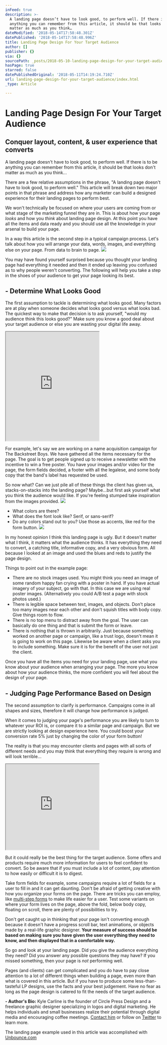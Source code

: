 ```yaml
---
inFeed: true
description: >-
  A landing page doesn’t have to look good, to perform well. If there is to be
  anything you can remember from this article, it should be that looks don’t
  matter as much as you think…
dateModified: '2018-05-14T17:58:48.301Z'
datePublished: '2018-05-14T17:58:48.996Z'
title: Landing Page Design For Your Target Audience
author: []
publisher: {}
via: {}
sourcePath: _posts/2018-05-10-landing-page-design-for-your-target-audience.md
hasPage: true
starred: false
datePublishedOriginal: '2018-05-11T14:19:24.710Z'
url: landing-page-design-for-your-target-audience/index.html
_type: Article

---
```

# Landing Page Design For Your Target Audience

## Conquer layout, content, & user experience that converts

A landing page doesn't have to look good, to perform well. If there is to be anything you can remember from this article, it should be that looks don't matter as much as you think...

There are a few relative assumptions in the phrase, "A landing page doesn't have to look good, to perform well." This article will break down two major points in that phrase and address how any marketer can build a designed experience for their landing pages to perform best.

We won't technically be focused on where your users are coming from or what stage of the marketing funnel they are in. This is about how your page _looks_ and how you _think_ about landing page design. At this point you have all the items and data ready and you should use all the knowledge in your arsenal to build your page.

In a way this article is the second step in a typical campaign process. Let's talk about how you will arrange your data, words, images, and everything else on your page. From data to brain to page.
![](https://the-grid-user-content.s3-us-west-2.amazonaws.com/b4d59cf3-a900-4951-98e4-608e110e6e3d.png)

You may have found yourself surprised because you thought your landing page had everything it needed and then it ended up leaving you confused as to why people weren't converting. The following will help you take a step in the shoes of your audience to get your page looking its best.

## - Determine What Looks Good

The first assumption to tackle is determining what looks good. Many factors are at play when someone decides what looks good versus what looks bad. The quickest way to make that decision is to ask yourself, "would my audience think this looks good?" Make sure you know a good deal about your target audience or else you are wasting your digital life away.

<iframe src="https://the-grid.github.io/ed-userhtml/?g=eJyzSckss7PJTCtKzE1VKC5KtlXKKCkpKLbS10_PLMio1EvOz9VPzU1KTdE3zk838Ax0TiuOighOLijzzshUUijPTCnJsFUysTBQUshIzUzPKLFVMjY2UlIAm-eUX5SSWmSrZKBkZ6MPsQLIAFkIAFIVJvQ" height="350" style=""></iframe>

For example, let's say we are working on a name acquisition campaign for The Backstreet Boys. We have gathered all the items necessary for the page. The goal is to get people signed up to receive a newsletter with the incentive to win a free poster. You have your images and/or video for the page, the form fields decided, a footer with all the legalese, and some body copy that the band's label has requested be used.

So now what? Can we just pile all of these things the client has given us, stacks-on-stacks into the landing page? Maybe...but first ask yourself what you think the audience would like. If you're feeling stumped take inspiration from the images provided.
![](https://the-grid-user-content.s3-us-west-2.amazonaws.com/91b7327a-ee80-44c3-a44d-72bfd20eefba.jpg)

* What colors are there?
* What does the font look like? Serif, or sans-serif?
* Do any colors stand out to you? Use those as accents, like red for the form button.
![](https://s3-us-west-2.amazonaws.com/the-grid-img/p/3c986e48b02ba30b427bef78b95bf18174d02b92.png)

In my honest opinion I think this landing page is ugly. But it doesn't matter what I think, it matters what the audience thinks. It has everything they need to convert, a catching title, informative copy, and a very obvious form. All because I looked at an image and used the blues and reds to justify the page design.

Things to point out in the example page:

* There are no stock images used. You might think you need an image of some random happy fan crying with a poster in hand. If you have actual imagery of your subject, go with that. In this case we are using real poster images. (Alternatively you could A/B test a page with stock photos used.)
* There is legible space between text, images, and objects. Don't place too many images near each other and don't squish titles with body copy. Give things room to flow.
* There is no top menu to distract away from the goal. The user can basically do one thing and that is submit the form or leave.
* There is nothing that is thrown in arbitrarily. Just because something worked on another page or campaign, like a trust logo, doesn't mean it is going to work on this page. Likewise be aware when a client asks you to include something. Make sure it is for the benefit of the user not just the client.

Once you have all the items you need for your landing page, use what you know about your audience when arranging your page. The more you know about how your audience thinks, the more confident you will feel about the design of your page.

## - Judging Page Performance Based on Design

The second assumption to clarify is performance. Campaigns come in all shapes and sizes, therefore it will change how performance is judged.

When it comes to judging your page's performance you are likely to turn to whatever your ROI is, or compare it to a similar page and campaign. But we are strictly looking at design experience here. You could boost your conversion rate 5% just by changing the color of your form button!

The reality is that you may encounter clients and pages with all sorts of different needs and you may think that everything they require is wrong and will look terrible...

<iframe src="https://the-grid.github.io/ed-userhtml/?g=eJyzSckss7PJTCtKzE1VKC5KtlXKKCkpKLbS10_PLMio1EvOz9VPzU1KTdGPLMkwqgovTA1JKXTMV1Ioz0wpybBVMrEwUFLISM1MzyixVTIys1RSABvllF-Uklpkq2SgZGejDzEdyADZBQCeMSWL" height="275" style=""></iframe>

But it could really be the best thing for the target audience. Some offers and products require much more information for users to feel confident to convert. So be aware that if you must include a lot of content, pay attention to how easily or difficult it is to digest.

Take form fields for example, some campaigns require a lot of fields for a user to fill in and it can get daunting. Don't be afraid of getting creative with how you organize your forms on the page. There are tricks you can employ, like [multi-step forms][0] to make life easier for a user. Test some variants on where your form lives on the page, above the fold, below body copy, floating on scroll, there are plenty of possibilities to try.

Don't get caught up in thinking that your page isn't converting enough because it doesn't have a progress scroll bar, text animations, or objects made by a real-life graphic designer. **Your measure of success should be based on making sure you have given the user everything they need to know, and then displayed that in a comfortable way.**

So go and look at your landing page. Did you give the audience everything they need? Did you answer any possible questions they may have? If you missed something, then your page is _not_ performing well.

Pages (and clients) can get complicated and you do have to pay close attention to a lot of different things when building a page, even more than what is covered in this article. But if you have to produce some less-than-tasteful LP designs, use the facts and your best judgement. Have no fear as long as the page design is catered to fit the needs of the target audience.

**- Author's Bio:** Kyle Carline is the founder of Circle Press Design and a freelance graphic designer specializing in logos and digital marketing. He helps individuals and small businesses realize their potential through digital media and encouraging coffee meetings. [Contact him][1] or follow on [Twitter][2] to learn more.

The landing page example used in this article was accomplished with [Unbounce.com][3]

[0]: https://codepen.io/atakan/pen/gqbIz
[1]: http://circlepress.design/contact-me "Contact Me!"
[2]: http://twitter.com/kylecarline "Twitter"
[3]: http://Unbounce.com/